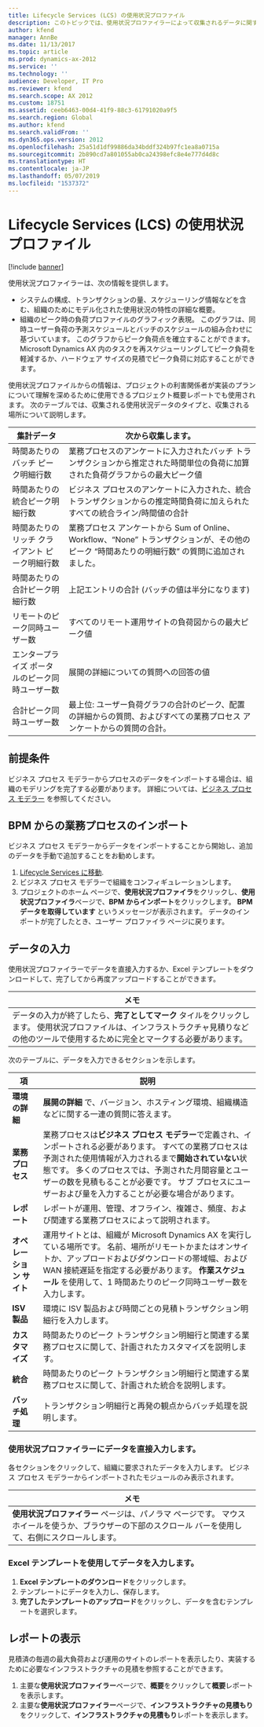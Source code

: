 ```yaml
---
title: Lifecycle Services (LCS) の使用状況プロファイル
description: このトピックでは、使用状況プロファイラーによって収集されるデータに関する情報を提供します。
author: kfend
manager: AnnBe
ms.date: 11/13/2017
ms.topic: article
ms.prod: dynamics-ax-2012
ms.service: ''
ms.technology: ''
audience: Developer, IT Pro
ms.reviewer: kfend
ms.search.scope: AX 2012
ms.custom: 18751
ms.assetid: ceeb6463-00d4-41f9-88c3-61791020a9f5
ms.search.region: Global
ms.author: kfend
ms.search.validFrom: ''
ms.dyn365.ops.version: 2012
ms.openlocfilehash: 25a51d1df99886da34bddf324b97fc1ea8a0715a
ms.sourcegitcommit: 2b890cd7a801055ab0ca24398efc8e4e777d4d8c
ms.translationtype: HT
ms.contentlocale: ja-JP
ms.lasthandoff: 05/07/2019
ms.locfileid: "1537372"
---
```

# <a name="usage-profiler-in-lifecycle-services-lcs"></a>Lifecycle Services (LCS) の使用状況プロファイル

[!include [banner](../../includes/banner.md)]

使用状況プロファイラーは、次の情報を提供します。

-   システムの構成、トランザクションの量、スケジューリング情報などを含む、組織のためにモデル化された使用状況の特性の詳細な概要。
-   組織のピーク時の負荷プロファイルのグラフィック表現。 このグラフは、同時ユーザー負荷の予測スケジュールとバッチのスケジュールの組み合わせに基づいています。 このグラフからピーク負荷点を確立することができます。 Microsoft Dynamics AX 内のタスクを再スケジューリングしてピーク負荷を軽減するか、ハードウェア サイズの見積でピーク負荷に対応することができます。

使用状況プロファイルからの情報は、プロジェクトの利害関係者が実装のプランについて理解を深めるために使用できるプロジェクト概要レポートでも使用されます。 次のテーブルでは、収集される使用状況データのタイプと、収集される場所について説明します。

| 集計データ                         | 次から収集します。                                                                                                                                              |
|-----------------------------------------|-------------------------------------------------------------------------------------------------------------------------------------------------------------|
| 時間あたりのバッチ ピーク明細行数                   | 業務プロセスのアンケートに入力されたバッチ トランザクションから推定された時間単位の負荷に加算された負荷グラフからの最大ピーク値         |
| 時間あたりの統合ピーク明細行数             | ビジネス プロセスのアンケートに入力された、統合トランザクションからの推定時間負荷に加えられたすべての統合ライン/時間値の合計    |
| 時間あたりのリッチ クライアント ピーク明細行数             | 業務プロセス アンケートから Sum of Online、Workflow、“None” トランザクションが、その他のピーク “時間あたりの明細行数” の質問に追加されました。 |
| 時間あたりの合計ピーク明細行数                   | 上記エントリの合計 (バッチの値は半分になります)                                                                                                  |
| リモートのピーク同時ユーザー数            | すべてのリモート運用サイトの負荷図からの最大ピーク値                                                                                 |
| エンタープライズ ポータルのピーク同時ユーザー数 | 展開の詳細についての質問への回答の値                                                                                                      |
| 合計ピーク同時ユーザー数             | 最上位: ユーザー負荷グラフの合計のピーク、配置の詳細からの質問、およびすべての業務プロセス アンケートからの質問の合計。      |

## <a name="prerequisites"></a>前提条件
ビジネス プロセス モデラーからプロセスのデータをインポートする場合は、組織のモデリングを完了する必要があります。 詳細については、[ビジネス プロセス モデラー](business-process-modeler-lcs.md) を参照してください。

## <a name="import-business-processes-from-bpm"></a>BPM からの業務プロセスのインポート
ビジネス プロセス モデラーからデータをインポートすることから開始し、追加のデータを手動で追加することをお勧めします。

1.  [Lifecycle Services に移動](https://lcs.dynamics.com).
2.  ビジネス プロセス モデラーで組織をコンフィギュレーションします。
3.  プロジェクトのホーム ページで、**使用状況プロファイラ**をクリックし、**使用状況プロファイラ**ページで、**BPM からインポート**をクリックします。 **BPM データを取得しています** というメッセージが表示されます。 データのインポートが完了したとき、ユーザー プロファイラ ページに戻ります。

## <a name="enter-data"></a>データの入力
使用状況プロファイラーでデータを直接入力するか、Excel テンプレートをダウンロードして、完了してから再度アップロードすることができます。

| **メモ**                                                                                                                                                                                |
|-----------------------------------------------------------------------------------------------------------------------------------------------------------------------------------------|
| データの入力が終了したら、**完了としてマーク** タイルをクリックします。 使用状況プロファイルは、インフラストラクチャ見積りなどの他のツールで使用するために完全とマークする必要があります。 |

次のテーブルに、データを入力できるセクションを示します。

| 項                 | 説明                                                                                                                                                                                                                                                                                                                                                       |
|-------------------------|-------------------------------------------------------------------------------------------------------------------------------------------------------------------------------------------------------------------------------------------------------------------------------------------------------------------------------------------------------------------|
| **環境の詳細** | **展開の詳細** で、バージョン、ホスティング環境、組織構造などに関する一連の質問に答えます。                                                                                                                                                                                                                           |
| **業務プロセス**  | 業務プロセスは**ビジネス プロセス モデラー**で定義され、インポートされる必要があります。 すべての業務プロセスは予測された使用情報が入力されるまで**開始されていない**状態です。 多くのプロセスでは、予測された月間容量とユーザーの数を見積もることが必要です。 サブ プロセスにユーザーおよび量を入力することが必要な場合があります。 |
| **レポート**             | レポートが運用、管理、オフライン、複雑さ、頻度、および関連する業務プロセスによって説明されます。                                                                                                                                                                                                                              |
| **オペレーション サイト**     | 運用サイトとは、組織が Microsoft Dynamics AX を実行している場所です。 名前、場所がリモートかまたはオンサイトか、アップロードおよびダウンロードの帯域幅、および WAN 接続遅延を指定する必要があります。 **作業スケジュール** を使用して、1 時間あたりのピーク同時ユーザー数を入力します。                                                        |
| **ISV 製品**        | 環境に ISV 製品および時間ごとの見積トランザクション明細行を入力します。                                                                                                                                                                                                                                                                         |
| **カスタマイズ**      | 時間あたりのピーク トランザクション明細行と関連する業務プロセスに関して、計画されたカスタマイズを説明します。                                                                                                                                                                                                                                                        |
| **統合**        | 時間あたりのピーク トランザクション明細行と関連する業務プロセスに関して、計画された統合を説明します。                                                                                                                                                                                                                                                          |
| **バッチ処理**     | トランザクション明細行と再発の観点からバッチ処理を説明します。                                                                                                                                                                                                                                                                                            |

### 

### <a name="enter-data-directly-in-usage-profiler"></a>使用状況プロファイラーにデータを直接入力します。

各セクションをクリックして、組織に要求されたデータを入力します。 ビジネス プロセス モデラーからインポートされたモジュールのみ表示されます。

| **メモ**                                                                                                                               |
|----------------------------------------------------------------------------------------------------------------------------------------|
| **使用状況プロファイラー** ページは、パノラマ ページです。 マウス ホイールを使うか、ブラウザーの下部のスクロール バーを使用して、右側にスクロールします。 |

### 

### <a name="enter-data-by-using-an-excel-template"></a>Excel テンプレートを使用してデータを入力します。

1.  **Excel テンプレートのダウンロード**をクリックします。
2.  テンプレートにデータを入力し、保存します。
3.  **完了したテンプレートのアップロード**をクリックし、データを含むテンプレートを選択します。

## <a name="view-reports"></a>レポートの表示
見積済の毎週の最大負荷および運用のサイトのレポートを表示したり、実装するために必要なインフラストラクチャの見積を参照することができます。

1.  主要な**使用状況プロファイラー**ページで、**概要**をクリックして**概要**レポートを表示します。
2.  主要な**使用状況プロファイラー**ページで、**インフラストラクチャの見積もり**をクリックして、**インフラストラクチャの見積もり**レポートを表示します。




